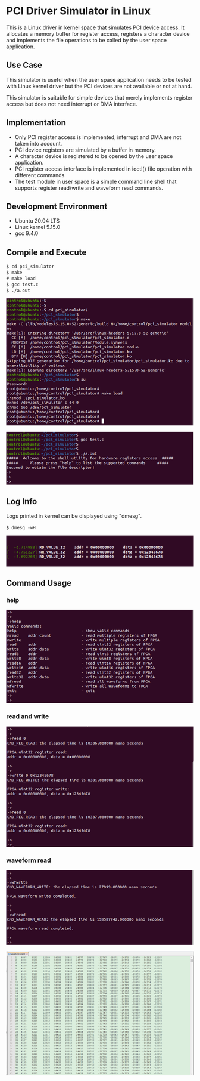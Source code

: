 # PCI Driver Simulator in Linux

This is a Linux driver in kernel space that simulates PCI device access. It allocates a memory buffer for register access, registers a character device and implements the file operations to be called by the user space application.

## Use Case
This simulator is useful when the user space application needs to be tested with Linux kernel driver but the PCI devices are not available or not at hand.

This simulator is suitable for simple devices that merely implements register access but does not need interrupt or DMA interface. 

## Implementation

* Only PCI register access is implemented, interrupt and DMA are not taken into account.
* PCI device registers are simulated by a buffer in memory.
* A character device is registered to be opened by the user space application.
* PCI register access interface is implemented in ioctl() file operation with different commands.
* The test module in user space is a simple command line shell that supports register read/write and waveform read commands. 

## Development Environment

* Ubuntu 20.04 LTS
* Linux kernel 5.15.0
* gcc 9.4.0

## Compile and Execute
```
$ cd pci_simulator
$ make
# make load
$ gcc test.c
$ ./a.out
```

![Alt text](docs/screenshots/make.png?raw=true "Title")

![Alt text](docs/screenshots/execute.png?raw=true "Title")

## Log Info
Logs printed in kernel can be displayed using "dmesg".
```
$ dmesg -wH
```

![Alt text](docs/screenshots/dmesg.png?raw=true "Title")

## Command Usage

### **help**

![Alt text](docs/screenshots/help.png?raw=true "Title")

### **read and write**

![Alt text](docs/screenshots/read_write.png?raw=true "Title")

### **waveform read**

![Alt text](docs/screenshots/waveform_read.png?raw=true "Title")

![Alt text](docs/screenshots/waveform_data.png?raw=true "Title")